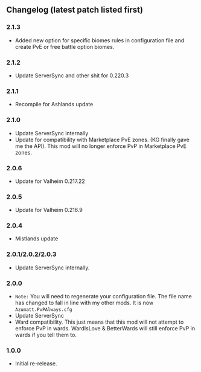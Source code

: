 ## Changelog (latest patch listed first)

### 2.1.3
* Added new option for specific biomes rules in configuration file and create PvE or free battle option biomes.
### 2.1.2
* Update ServerSync and other shit for 0.220.3
### 2.1.1
* Recompile for Ashlands update
### 2.1.0
* Update ServerSync internally
* Update for compatibility with Marketplace PvE zones. (KG finally gave me the API). This mod will no longer enforce PvP in Marketplace PvE zones.
### 2.0.6
* Update for Valheim 0.217.22
### 2.0.5
* Update for Valheim 0.216.9

### 2.0.4
* Mistlands update

### 2.0.1/2.0.2/2.0.3
* Update ServerSync internally.

### 2.0.0
* `Note:` You will need to regenerate your configuration file. The file name has changed to fall in line with my other mods. It is now `Azumatt.PvPAlways.cfg`
* Update ServerSync
* Ward compatibility. This just means that this mod will not attempt to enforce PvP in wards. WardIsLove & BetterWards
  will still enforce PvP in wards if you tell them to.

### 1.0.0

* Initial re-release.
